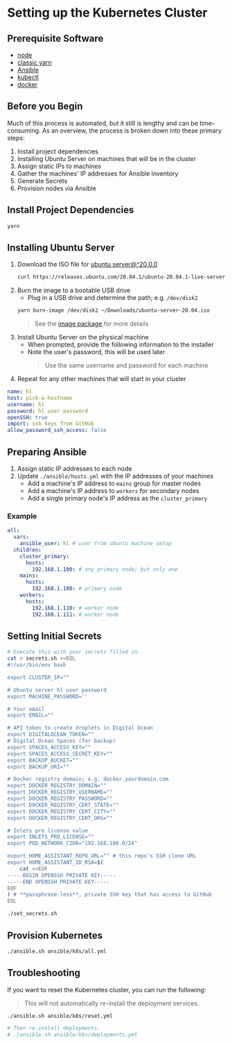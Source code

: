 # Setting up the Kubernetes Cluster

## Prerequisite Software

- [node](https://nodejs.org/en/download/)
- [classic yarn](https://classic.yarnpkg.com/en/docs/install/#mac-stable)
- [Ansible](https://docs.ansible.com/ansible/latest/installation_guide/intro_installation.html)
- [kubectl](https://kubernetes.io/docs/tasks/tools/install-kubectl/)
- [docker](https://docs.docker.com/get-docker/)

## Before you Begin

Much of this process is automated, but it still is lengthy and can be time-consuming. As an overview, the process is broken down into these primary steps:

1. Install project dependencies
1. Installing Ubuntu Server on machines that will be in the cluster
1. Assign static IPs to machines
1. Gather the machines' IP addresses for Ansible inventory
1. Generate Secrets
1. Provision nodes via Ansible

## Install Project Dependencies

```bash
yarn
```

## Installing Ubuntu Server

1. Download the ISO file for [ubuntu server@^20.0.0](https://releases.ubuntu.com/20.04.1/ubuntu-20.04.1-live-server-amd64.iso)
   ```bash
   curl https://releases.ubuntu.com/20.04.1/ubuntu-20.04.1-live-server-amd64.iso -o ~/Downloads/ubuntu-server-20.04.iso
   ```
1. Burn the image to a bootable USB drive
   - Plug in a USB drive and determine the path; e.g. `/dev/disk2`
   ```bash
   yarn burn-image /dev/disk2 ~/Downloads/ubuntu-server-20.04.iso
   ```
   > See the [image package](packages/image) for more details
1. Install Ubuntu Server on the physical machine
   - When prompted, provide the following information to the installer
   - Note the user's password, this will be used later
     > Use the same username and password for each machine
1. Repeat for any other machines that will start in your cluster

```yaml
name: hl
host: pick-a-hostname
username: hl
password: hl user password
openSSH: true
import: ssh keys from GitHub
allow_password_ssh_access: false
```

## Preparing Ansible

1. Assign static IP addresses to each node
1. Update `./ansible/hosts.yml` with the IP addresses of your machines
   - Add a machine's IP address to `mains` group for master nodes
   - Add a machine's IP address to `workers` for secondary nodes
   - Add a single primary node's IP address as the `cluster_primary`

### Example

```yaml
all:
  vars:
    ansible_user: hl # user from ubuntu machine setup
  children:
    cluster_primary:
      hosts:
        192.168.1.100: # any primary node; but only one
    mains:
      hosts:
        192.168.1.100: # primary node
    workers:
      hosts:
        192.168.1.110: # worker node
        192.168.1.111: # worker node
```

## Setting Initial Secrets

```bash
# Execute this with your secrets filled in.
cat > secrets.sh <<EOL
#!/usr/bin/env bash

export CLUSTER_IP=""

# Ubuntu server hl user password
export MACHINE_PASSWORD=''

# Your email
export EMAIL=""

# API token to create droplets in Digital Ocean
export DIGITALOCEAN_TOKEN=""
# Digital Ocean Spaces (for backup)
export SPACES_ACCESS_KEY=""
export SPACES_ACCESS_SECRET_KEY=""
export BACKUP_BUCKET=""
export BACKUP_URI=""

# Docker registry domain; e.g. docker.yourdomain.com
export DOCKER_REGISTRY_DOMAIN=""
export DOCKER_REGISTRY_USERNAME=""
export DOCKER_REGISTRY_PASSWORD=""
export DOCKER_REGISTRY_CERT_STATE=""
export DOCKER_REGISTRY_CERT_CITY=""
export DOCKER_REGISTRY_CERT_ORG=""

# Inlets pro license value
export INLETS_PRO_LICENSE=""
export POD_NETWORK_CIDR="192.168.100.0/24"

export HOME_ASSISTANT_REPO_URL="" # this repo's SSH clone URL
export HOME_ASSISTANT_ID_RSA=$(
    cat <<EOF
-----BEGIN OPENSSH PRIVATE KEY-----
-----END OPENSSH PRIVATE KEY-----
EOF
) # **passphrase-less**, private SSH key that has access to GitHub
EOL

./set_secrets.sh
```

## Provision Kubernetes

```bash
./ansible.sh ansible/k8s/all.yml
```

## Troubleshooting

If you want to reset the Kubernetes cluster, you can run the following:

> This will not automatically re-install the deployment services.

```bash
./ansible.sh ansible/k8s/reset.yml

# Then re-install deployments.
# ./ansible.sh ansible/k8s/deployments.yml
```
